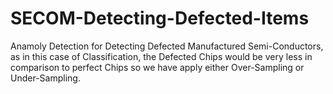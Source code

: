 # SECOM-Detecting-Defected-Items
Anamoly Detection for Detecting Defected Manufactured Semi-Conductors, as in this case  of Classification, the Defected Chips would be very less in comparison to perfect Chips so we have apply either Over-Sampling or Under-Sampling.
